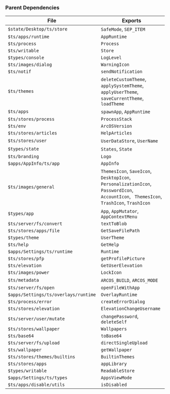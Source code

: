 ### Parent Dependencies

| File | Exports |
| ---- | ------- |
| `$state/Desktop/ts/store` | `SafeMode`, `SEP_ITEM` |
| `$ts/apps/runtime` | `AppRuntime` |
| `$ts/process` | `Process` |
| `$ts/writable` | `Store` |
| `$types/console` | `LogLevel` |
| `$ts/images/dialog` | `WarningIcon` |
| `$ts/notif` | `sendNotification` |
| `$ts/themes` | `deleteCustomTheme`, `applySystemTheme`, ` applyUserTheme`, `saveCurrentTheme`, `loadTheme` |
| `$ts/apps` | `spawnApp`, `AppRuntime` |
| `$ts/stores/process` | `ProcessStack` |
| `$ts/env` | `ArcOSVersion` |
| `$ts/stores/articles` | `HelpArticles` |
| `$ts/stores/user` | `UserDataStore`, `UserName` |
| `$types/state` | `States`, `State` |
| `$ts/branding` | `Logo` |
| `$apps/AppInfo/ts/app` | `AppInfo` |
| `$ts/images/general` | `ThemesIcon`, `SaveIcon`, `DesktopIcon`, `PersonalizationIcon`, `PasswordIcon`, `AccountIcon`, ` ThemesIcon`, ` TrashIcon`, `TrashIcon` |
| `$types/app` | `App`, `AppMutator`, `AppContextMenu` |
| `$ts/server/fs/convert` | `textToBlob` |
| `$ts/stores/apps/file` | `GetSaveFilePath` |
| `$types/theme` | `UserTheme` |
| `$ts/help` | `GetHelp` |
| `$apps/Settings/ts/runtime` | `Runtime` |
| `$ts/stores/pfp` | `getProfilePicture` |
| `$ts/elevation` | `GetUserElevation` |
| `$ts/images/power` | `LockIcon` |
| `$ts/metadata` | `ARCOS_BUILD`, `ARCOS_MODE` |
| `$ts/server/fs/open` | `openFileWithApp` |
| `$apps/Settings/ts/overlays/runtime` | `OverlayRuntime` |
| `$ts/process/error` | `createErrorDialog` |
| `$ts/stores/elevation` | `ElevationChangeUsername` |
| `$ts/server/user/mutate` | `changePassword`, `deleteSelf` |
| `$ts/stores/wallpaper` | `Wallpapers` |
| `$ts/base64` | `toBase64` |
| `$ts/server/fs/upload` | `directSingleUpload` |
| `$ts/wallpaper` | `getWallpaper` |
| `$ts/stores/themes/builtins` | `BuiltinThemes` |
| `$ts/stores/apps` | `appLibrary` |
| `$types/writable` | `ReadableStore` |
| `$apps/Settings/ts/types` | `AppsViewMode` |
| `$ts/apps/disable/utils` | `isDisabled` |
